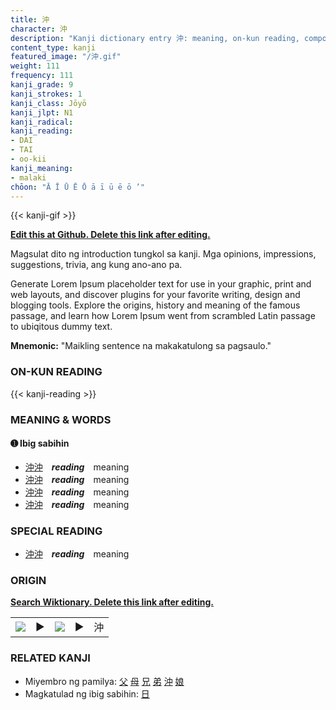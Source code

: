 ```yaml
---
title: 沖
character: 沖
description: "Kanji dictionary entry 沖: meaning, on-kun reading, compounds, origin, related kanji"
content_type: kanji
featured_image: "/沖.gif"
weight: 111
frequency: 111
kanji_grade: 9
kanji_strokes: 1
kanji_class: Jōyō
kanji_jlpt: N1
kanji_radical: 
kanji_reading: 
- DAI
- TAI
- oo-kii
kanji_meaning:
- malaki
chōon: "Ā Ī Ū Ē Ō ā ī ū ē ō ’"
---
```

[//]: # (Don't edit the line below. Kanji animated GIF code is automatically generated.)
{{< kanji-gif >}}

[//]: # (Edit below this line.)

**[Edit this at Github. Delete this link after editing.](https://github.com/tim0g/tim/tree/main/content/kanji/沖/index.md)**

Magsulat dito ng introduction tungkol sa kanji. Mga opinions, impressions, suggestions, trivia, ang kung ano-ano pa.

Generate Lorem Ipsum placeholder text for use in your graphic, print and web layouts, and discover plugins for your favorite writing, design and blogging tools. Explore the origins, history and meaning of the famous passage, and learn how Lorem Ipsum went from scrambled Latin passage to ubiqitous dummy text.
 
**Mnemonic:** "Maikling sentence na makakatulong sa pagsaulo."

### ON-KUN READING

[//]: # (Don't edit the line below. ON-KUN READING code is automatically generated.)
{{< kanji-reading >}}

### MEANING & WORDS

#### ➊ **Ibig sabihin**
  - [沖](../沖)[沖](../沖)　***reading***　meaning
  - [沖](../沖)[沖](../沖)　***reading***　meaning
  - [沖](../沖)[沖](../沖)　***reading***　meaning
  - [沖](../沖)[沖](../沖)　***reading***　meaning

### SPECIAL READING
  - [沖](../沖)[沖](../沖)　***reading***　meaning

### ORIGIN

**[Search Wiktionary. Delete this link after editing.](https://wiktionary.org/wiki/沖)**
<table class="kanji-table"><tr><td>
<img src="60px-沖-bronze.svg.png">
</td><td>▶</td><td>
<img src="60px-沖-oracle.svg.png">
</td><td>▶</td>
<td class="kanji-origin">沖</td>
</tr></table>

### RELATED KANJI
- Miyembro ng pamilya: [父](../父) [母](../母) [兄](../兄) [弟](../弟) [沖](../沖) [娘](../娘)
- Magkatulad ng ibig sabihin: [日](../日)
